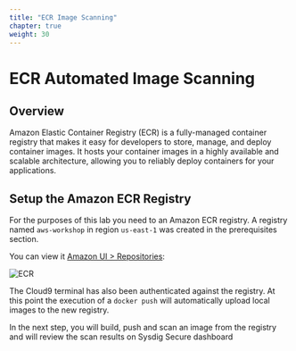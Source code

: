 ```yaml
---
title: "ECR Image Scanning"
chapter: true
weight: 30
---
```


# ECR Automated Image Scanning

## Overview

Amazon Elastic Container Registry (ECR) is a fully-managed container registry that makes it easy for developers to store, manage, and deploy container images. It hosts your container images in a highly available and scalable architecture, allowing you to reliably deploy containers for your applications.


## Setup the Amazon ECR Registry

For the purposes of this lab you need to an Amazon ECR registry.
A registry named `aws-workshop` in region `us-east-1` was created 
in the prerequisites section.

You can view it [Amazon UI > Repositories](https://us-east-1.console.aws.amazon.com/ecr/repositories?region=us-east-1):

![ECR](/images/30_module_1/Amazon_ECR01_1.png)

The Cloud9 terminal has also been authenticated against the registry.
At this point the execution of a `docker push` will automatically
upload local images to the new registry.

In the next step, you will
build, push and scan an image from the registry
and will review the scan results on Sysdig Secure dashboard

<!-- ## ECR Automated Image Scanning Reference Architecture

Once Amazon ECR Image Scanning is deployed (via the Sysdig Secure for cloud CloudFormation template), all images that are pushed to the registry will be automatically scanned within your AWS account.

How this is implemented is illustrated below.

![Reference Architecture](/images/30_module_1/arch.png)

Once a new image is pushed to Amazon ECR, this is picked up by Amazon EventBridge and passed to a Lambda function which creates an ephemeral CodeBuild task to build and scan the base image.  The results of the scan are then sent to the Sysdig Secure backend.  You are not required to configure, or expose, the registry on the Sysdig Secure side. Also, the image itself is not sent to Sysdig, but only the image metadata.

An important point to note is that, although the scan actually happens with this AWS pipeline, you maintain the scanning policies and view results within Sysdig.
<!--
#### About AWS CodeBuild -->
<!-- [AWS CodeBuild](https://aws.amazon.com/codebuild/) is a fully managed continuous integration service. CodeBuild compiles source code, runs tests, and produces deployable software packages without the need to provision, manage, and scale your own build servers. -->

<!-- The ephemeral task that is created for scanning our images is important to note because AWS CodeBuild allows you to do two important steps as part of the image build process:

1. AWS CodeBuild lets you use custom containers or choose standard images provided by AWS which in this case is used to scan our container images
2. AWS CodeBuild builds the base image for your container as we need an ephemeral container that is responsible for scanning the image built for security vulnerabilities. -->

<!-- CodeBuild creates ephemeral tasks for scanning our images for security vulnerabilities as part of the image build process. It lets you use custom containers or choose standard images provided by AWS.  

The Sysdig Secure for cloud deployment will create a new **Amazon CloudBuild** project that will automatically scan container images pushed to ECR registries. -->

<!-- To view your Amazon CloudBuild projects, browse to [Developer Tools > CodeBuild](https://console.aws.amazon.com/codesuite/codebuild/projects?region=us-east-1) ![ECR](/images/30_module_1/codebuild.png) -->

<!--

### Fargate & ECS Automated Image Scanning

Amazon Fargate is a serverless compute engine for containers that works with both Amazon Elastic Container Service (ECS) and Amazon Elastic Kubernetes Service (EKS). It allocates the correct amount of compute resources, eliminating the need to choose instance types and scaling cluster capacity. With Fargate, you pay for the minimum resources required to run your containers.  Sysdig provides the ability to scan running Fargate services for known issues, in a similar manner to how it scans Amazon ECR.

Any **deploy command** directed at ECS Fargate will trigger an **image scanning** event. In particular the deploy command is detected by Amazon EventBridge, which will trigger a CodeBuild pipeline via an AWS Lambda function. It is within this CodeBuild pipeline that the image scanning runs. This is very similar workflow to how we seen earlier with Amazon ECR scanning.

![Reference Architecture](/images/40_module_2/image2.png "image_tooltip")

The Sysdig inline image scanner will inspect the image to be deployed and will send its metadata to the Sysdig backend. The actual image contents won't leave the CodeBuild pipeline.

![alt_text](/images/40_module_2/image13.png "image_tooltip")

The Sysdig backend then **evaluates** the container metadata against your security policies. It will generate a **scan report** if the image doesn't pass your security requirements, so you can **take action**.
 -->

<!-- Although containers may be ingested into another system in order to be scanned, for example a Sysdig Secure backend, it's considered best practice to scan the image 'inline', i.e. locally in its current location.    -->

<!-- With inline scanning, the contents of your containers will never leave your infrastructure. This protects your privacy and prevents credentials for repositories from leaking. It may also be a requirement when security concerns require an air-gapped environment. -->

<!-- ![Fargate Inline Scanning](/images/00_introduction/inline_scanning.png) -->

<!-- Further, from an architectural standpoint, it is more scalable to have images scanned at the edge rather than sent to a central location.   -->
